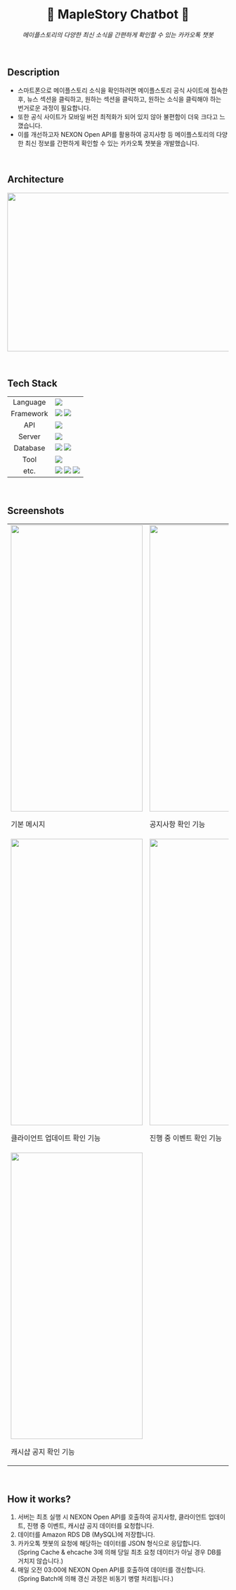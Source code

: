 <h1 align="center">🍄<strong> MapleStory Chatbot </strong>🍄</h1>

<div align="center">
  <em>메이플스토리의 다양한 최신 소식을 간편하게 확인할 수 있는 카카오톡 챗봇</em>
  <br><br>
</div>

<br>

## Description
- 스마트폰으로 메이플스토리 소식을 확인하려면 메이플스토리 공식 사이트에 접속한 후, 뉴스 섹션을 클릭하고, 원하는 섹션을 클릭하고, 원하는 소식을 클릭해야 하는 번거로운 과정이 필요합니다. <br>
- 또한 공식 사이트가 모바일 버전 최적화가 되어 있지 않아 불편함이 더욱 크다고 느꼈습니다. <br>
- 이를 개선하고자 NEXON Open API를 활용하여 공지사항 등 메이플스토리의 다양한 최신 정보를 간편하게 확인할 수 있는 카카오톡 챗봇을 개발했습니다.

<br>

## Architecture
<img width="600" height="360" src="https://github.com/user-attachments/assets/ba6f2e26-4d5e-4c6e-ae07-69039067219b"> <br>

<br>

## Tech Stack
<div>
    <table>
        <tr>
            <td colspan="2" align="center">
                Language
            </td>
            <td colspan="4">
                <img src="https://img.shields.io/badge/java-007396?style=for-the-badge&logo=openjdk&logoColor=white">
            </td>
        </tr>
        <tr>
            <td colspan="2" align="center">
                Framework
            </td>
            <td colspan="4">
                <img src="https://img.shields.io/badge/Spring Boot-6DB33F?style=for-the-badge&logo=springboot&logoColor=white">
                <img src="https://img.shields.io/badge/Spring Batch-6DB33F?style=for-the-badge&logo=spring&logoColor=white">
            </td>
        </tr>
        <tr>
            <td colspan="2" align="center">
                API
            </td>
            <td colspan="4">
                <img src="https://img.shields.io/badge/NEXON Open API-0054A3?style=for-the-badge&logo=nginx&logoColor=white"> 
            </td>
        </tr>
        <tr>
            <td colspan="2" align="center">
                Server
            </td>
            <td colspan="4">
                <img src="https://img.shields.io/badge/amazon ec2-FF9900?style=for-the-badge&logo=amazonec2&logoColor=white"> 
            </td>
        </tr>
        <tr>
            <td colspan="2" align="center">
                Database
            </td>
            <td colspan="4">
                <img src="https://img.shields.io/badge/Amazon RDS-527FFF?style=for-the-badge&logo=Amazon RDS&logoColor=white">
                <img src="https://img.shields.io/badge/MySQL-4479A1?style=for-the-badge&logo=MySQL&logoColor=white">
            </td>
        </tr>
        <tr>
            <td colspan="2" align="center">
                Tool
            </td>
            <td colspan="4">
                <img src="https://img.shields.io/badge/IntelliJ IDEA-000000?style=for-the-badge&logo=intellijidea&logoColor=white">
            </td>
        </tr>
        <tr>
            <td colspan="2" align="center">
                etc.
            </td>
            <td colspan="4">
                <img src="https://img.shields.io/badge/KakaoTalk-FFCD00?style=for-the-badge&logo=KakaoTalk&logoColor=black">
                <img src="https://img.shields.io/badge/FileZilla-BF0000?style=for-the-badge&logo=FileZilla&logoColor=white">
                <img src="https://img.shields.io/badge/postman-FF6C37?style=for-the-badge&logo=postman&logoColor=white">
            </td>
        </tr>
    </table>
</div>

<br>

## Screenshots

<table>
  <tr>
    <td><img src="https://github.com/user-attachments/assets/0d3dc0fb-926a-46ca-be33-3d2d981cb405" width="300" height="650"><p>기본 메시지</p></td>
    <td><img src="https://github.com/user-attachments/assets/2d886a51-4539-4dca-9fe9-2cd5bfc72ab8" width="300" height="650"><p>공지사항 확인 기능</p></td>
  </tr>
  <tr>
    <td><img src="https://github.com/user-attachments/assets/9127ea62-2f9d-46a1-aaa1-95b1bf7df429" width="300" height="650"><p>클라이언트 업데이트 확인 기능</p></td>
    <td><img src="https://github.com/user-attachments/assets/5656461d-4fb5-424f-beaa-e0d49feff65a" width="300" height="650"><p>진행 중 이벤트 확인 기능</p></td>
  </tr>
  <tr>
    <td><img src="https://github.com/user-attachments/assets/6353e7a0-0a54-44f0-8eb9-7f92c2a8dc74" width="300" height="650"><p>캐시샵 공지 확인 기능</p></td>
  </tr>
</table>

<br>

## How it works?
1. 서버는 최초 실행 시 NEXON Open API를 호출하여 공지사항, 클라이언트 업데이트, 진행 중 이벤트, 캐시샵 공지 데이터를 요청합니다.
2. 데이터를 Amazon RDS DB (MySQL)에 저장합니다.
3. 카카오톡 챗봇의 요청에 해당하는 데이터를 JSON 형식으로 응답합니다. <br>
   (Spring Cache & ehcache 3에 의해 당일 최초 요청 데이터가 아닐 경우 DB를 거치지 않습니다.)
4. 매일 오전 03:00에 NEXON Open API를 호출하여 데이터를 갱신합니다. <br>
   (Spring Batch에 의해 갱신 과정은 비동기 병렬 처리됩니다.)

<br>
